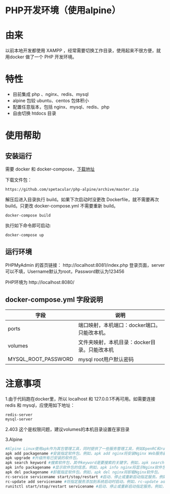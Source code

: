 # PHP开发环境（使用alpine）
# 由来

以前本地开发都使用 XAMPP ，经常需要切换工作目录，使用起来不很方便，就用docker 做了一个 PHP 开发环境。

# 特性

* 目前集成 php 、nginx、redis、mysql
* alpine 包较 ubuntu、centos 包体积小
* 配置任意版本，包括 nginx、mysql、redis、php
* 自由切换 htdocs 目录

# 使用帮助

## 安装运行

需要 docker 和 docker-compose，[下载地址](https://docs.docker.com/engine/installation/)

下载文件包：

```
https://github.com/spetacular/php-alpine/archive/master.zip 
```

解压后进入目录执行 build。如果下次启动时没更改 Dockerfile，就不需要再次build。只更改  docker-compose.yml 不需要重新 build。

```
docker-compose build
```

执行如下命令即可启动:

```
docker-compose up
```

## 运行环境
PHPMyAdmin 的首页链接：
http://localhost:8081/index.php
登录页面，server可以不填，Username默认为root，Password默认为123456

PHP环境为
http://localhost:8080/

## docker-compose.yml 字段说明

| 字段                  | 说明                        |
| ------------------- | ------------------------- |
| ports               | 端口映射，本机端口：docker端口。只能改本机。 |
| volumes             | 文件夹映射，本机目录：docker目录。只能改本机 |
| MYSQL_ROOT_PASSWORD | mysql root用户默认密码          |



# 注意事项

1.由于代码跑在docker里，所以 localhost 和 127.0.0.1不再可用。如需要连接 redis 和 mysql，应使用如下地址：

```redis-server
redis-server
mysql-server
```
2.403
这个是权限问题，建议volumes的本机目录设置在家目录

3.Alpine
```bash
#Alpine Linux使用apk作为其包管理工具，同时提供了一些服务管理工具，例如OpenRC和runit。下面是一些常用的Alpine Linux命令：
apk add packagename #安装指定软件包。例如，apk add nginx将安装Nginx Web服务器。
apk upgrade #升级所有已安装的软件包。
apk search keyword #搜索软件包，其中keyword是要搜索的关键字。例如，apk search mysql将搜索包含“mysql”关键字的软件包。
apk info packagename #显示软件包的信息。例如，apk info nginx将显示Nginx软件包的详细信息。
apk del packagename #卸载指定软件包。例如，apk del nginx将卸载Nginx软件包。
rc-service servicename start/stop/restart #启动、停止或重新启动指定服务。例如，rc-service nginx restart将重新启动Nginx Web服务器。
rc-update add servicename #将指定服务添加到系统启动时启动。例如，rc-update add nginx将添加Nginx Web服务器到系统启动时启动。
runitctl start/stop/restart servicename #启动、停止或重新启动指定服务。例如，runitctl restart nginx将重新启动Nginx Web服务器。
```
